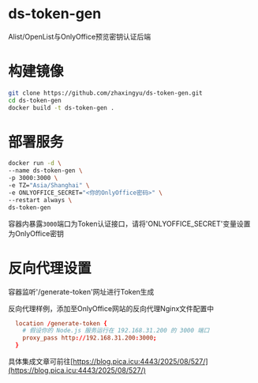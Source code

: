 # ds-token-gen
Alist/OpenList与OnlyOffice预览密钥认证后端

# 构建镜像
```bash
git clone https://github.com/zhaxingyu/ds-token-gen.git
cd ds-token-gen
docker build -t ds-token-gen .
```

# 部署服务
```bash
docker run -d \
--name ds-token-gen \
-p 3000:3000 \
-e TZ="Asia/Shanghai" \
-e ONLYOFFICE_SECRET="<你的OnlyOffice密码>" \
--restart always \
ds-token-gen
```
容器内暴露`3000`端口为Token认证接口，请将'ONLYOFFICE_SECRET'变量设置为OnlyOffice密钥

# 反向代理设置
容器监听'/generate-token'网址进行Token生成

反向代理样例，添加至OnlyOffice网站的反向代理Nginx文件配置中
```conf
  location /generate-token {
    # 假设你的 Node.js 服务运行在 192.168.31.200 的 3000 端口
    proxy_pass http://192.168.31.200:3000;
  }
```

具体集成文章可前往[https://blog.pica.icu:4443/2025/08/527/](https://blog.pica.icu:4443/2025/08/527/)
